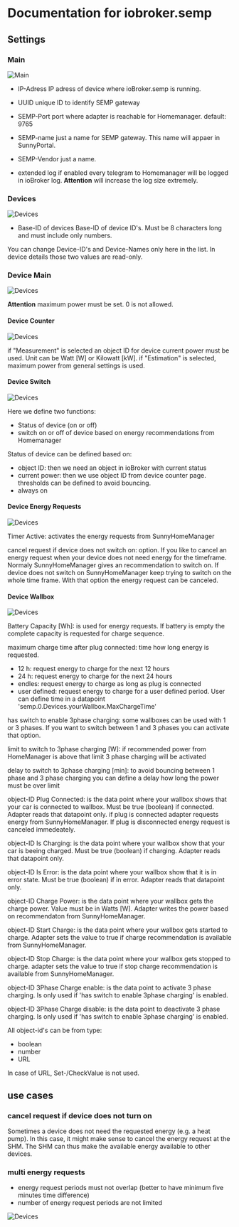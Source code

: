 # Documentation for iobroker.semp

## Settings 

### Main

![Main](settings/Settings_Main_de.PNG)

* IP-Adress
IP adress of device where ioBroker.semp is running.

* UUID
unique ID to identify SEMP gateway

* SEMP-Port
port where adapter is reachable for Homemanager. default: 9765

* SEMP-name
just a name for SEMP gateway. This name will appaer in SunnyPortal.

* SEMP-Vendor
just a name. 

* extended log
if enabled every telegram to Homemanager will be logged in ioBroker log.
**Attention** will increase the log size extremely.

### Devices

![Devices](settings/Settings_Devices_de.PNG)

* Base-ID of devices
Base-ID of device ID's. Must be 8 characters long and must include only numbers.

You can change Device-ID's and Device-Names only here in the list. In device details those two values are read-only.

### Device Main

![Devices](settings/Settings_Device_Main_de.PNG)


**Attention** maximum power must be set. 0 is not allowed.

#### Device Counter

![Devices](settings/Settings_Device_Counter_de.PNG)


if "Measurement" is selected an object ID for device current power must be used. Unit can be Watt [W] or Kilowatt [kW].
if "Estimation" is selected, maximum power from general settings is used.

#### Device Switch

![Devices](settings/Settings_Device_Switch_de.PNG)

Here we define two functions:
* Status of device (on or off)
* switch on or off of device based on energy recommendations from Homemanager

Status of device can be defined based on:
* object ID: then we need an object in ioBroker with current status
* current power: then we use object ID from device counter page. thresholds can be defined to avoid bouncing.
* always on



#### Device Energy Requests

![Devices](settings/Settings_Device_Timer_de.PNG)

Timer Active: activates the energy requests from SunnyHomeManager

cancel request if device does not switch on: option. If you like to cancel an energy request when your device does not need energy for the timeframe.
Normaly SunnyHomeManager gives an recommendation to switch on. If device does not switch on SunnyHomeManager keep trying to switch on the whole time frame.
With that option the energy request can be canceled.

#### Device Wallbox

![Devices](settings/Settings_Device_Wallbox_de.PNG)

Battery Capacity [Wh]: is used for energy requests. If battery is empty the complete capacity is requested for charge sequence.

maximum charge time after plug connected:  time how long energy is requested.
* 12 h: request energy to charge for the next 12 hours
* 24 h: request energy to charge for the next 24 hours
* endles: request energy to charge as long as plug is connected
* user defined: request energy to charge for a user defined period. User can define time in a datapoint 'semp.0.Devices.yourWallbox.MaxChargeTime'

has switch to enable 3phase charging: some wallboxes can be used with 1 or 3 phases. If you want to switch between 1 and 3 phases you can activate that option.

limit to switch to 3phase charging [W]: if recommended power from HomeManager is above that limit 3 phase charging will be activated

delay to switch to 3phase charging [min]: to avoid bouncing between 1 phase and 3 phase charging you can define a delay how long the power must be over limit


object-ID Plug Connected: is the data point where your wallbox shows that your car is connected to wallbox. Must be true (boolean) if connected. Adapter reads that datapoint only. 
if plug is connected adapter requests energy from SunnyHomeManager. If plug is disconnected energy request is canceled immedeately.

object-ID Is Charging: is the data point where your wallbox show that your car is beeing charged. Must be true (boolean) if charging. Adapter reads that datapoint only.

object-ID Is Error: is the data point where your wallbox show that it is in error state. Must be true (boolean) if in error. Adapter reads that datapoint only.

object-ID Charge Power: is the data point where your wallbox gets the charge power. Value must be in Watts [W]. Adapter writes the power based on recommendaton from SunnyHomeManager.

object-ID Start Charge: is the data point where your wallbox gets started to charge. Adapter sets the value to true if charge recommendation is available from SunnyHomeManager.

object-ID Stop Charge: is the data point where your wallbox gets stopped to charge. adapter sets the value to true if stop charge recommendation is available from SunnyHomeManager.

object-ID 3Phase Charge enable: is the data point to activate 3 phase charging. Is only used if 'has switch to enable 3phase charging' is enabled.

object-ID 3Phase Charge disable: is the data point to deactivate 3 phase charging. Is only used if 'has switch to enable 3phase charging' is enabled.

All object-id's can be from type:
* boolean
* number
* URL

In case of URL, Set-/CheckValue is not used.


## use cases

### cancel request if device does not turn on

Sometimes a device does not need the requested energy (e.g. a heat pump). In this case, it might make sense to cancel the energy request at the SHM. The SHM can thus make the available energy available to other devices.

### multi energy requests

* energy request periods must not overlap (better to have minimum five minutes time difference)
* number of energy request periods are not limited

![Devices](settings/Portal_Planning.PNG)